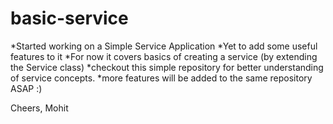 # basic-service

*Started working on a Simple Service Application
*Yet to add some useful features to it
*For now it covers basics of creating a service (by extending the Service class)
*checkout this simple repository for better understanding of service concepts.
*more features will be added to the same repository ASAP :)

Cheers,
Mohit

